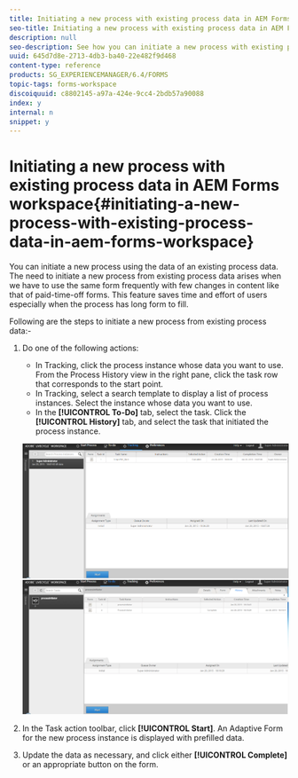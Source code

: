 ```yaml
---
title: Initiating a new process with existing process data in AEM Forms workspace
seo-title: Initiating a new process with existing process data in AEM Forms workspace
description: null
seo-description: See how you can initiate a new process with existing process data in AEM Forms workspace.
uuid: 645d7d8e-2713-4db3-ba40-22e482f9d468
content-type: reference
products: SG_EXPERIENCEMANAGER/6.4/FORMS
topic-tags: forms-workspace
discoiquuid: c8802145-a97a-424e-9cc4-2bdb57a90088
index: y
internal: n
snippet: y
---
```


# Initiating a new process with existing process data in AEM Forms workspace{#initiating-a-new-process-with-existing-process-data-in-aem-forms-workspace}

You can initiate a new process using the data of an existing process data. The need to initiate a new process from existing process data arises when we have to use the same form frequently with few changes in content like that of paid-time-off forms. This feature saves time and effort of users especially when the process has long form to fill.

Following are the steps to initiate a new process from existing process data:-

1. Do one of the following actions:

    * In Tracking, click the process instance whose data you want to use. From the Process History view in the right pane, click the task row that corresponds to the start point.
    * In Tracking, select a search template to display a list of process instances. Select the instance whose data you want to use.
    * In the **[!UICONTROL To-Do]** tab, select the task. Click the **[!UICONTROL History]** tab, and select the task that initiated the process instance.

   ![](assets/start3.PNG) ![](assets/start1.PNG)

1. In the Task action toolbar, click **[!UICONTROL Start]**. An Adaptive Form for the new process instance is displayed with prefilled data.  

1. Update the data as necessary, and click either **[!UICONTROL Complete]** or an appropriate button on the form.

